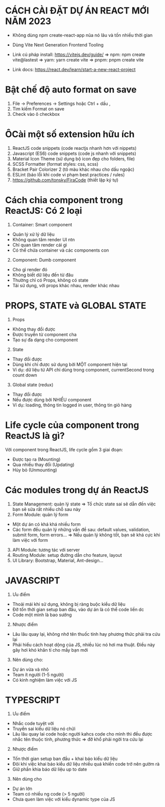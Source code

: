 # CÁCH CÀI ĐẶT DỰ ÁN REACT MỚI NĂM 2023

- Không dùng npm create-react-app nũa nó lâu và tốn nhiều thời gian

- Dùng Vite Next Generation Frontend Tooling

- Link cú pháp install: https://vitejs.dev/guide/
  => npm: npm create vite@lastest
  => yarn: yarn create vite
  => pnpm: pnpm create vite

- Link docs: https://react.dev/learn/start-a-new-react-project

# Bật chế độ auto format on save

1. File -> Preferences -> Settings hoặc Ctrl + dấu ,
2. Tìm kiếm Format on save
3. Check vào ô checkbox

# ÔCài một số extension hữu ích

1. ReactJS code snippets (code reactjs nhanh hơn với nippets)
2. Javascript (ES6) code snippets (code js nhanh với snippets)
3. Material Icon Theme (sử dụng bộ icon đẹp cho folders, file)
4. SCSS Formatter (format styles: css, scss)
5. Bracket Pair Colorizer 2 (tô màu khác nhau cho dấu ngoặc)
6. ESLint (báo lỗi khi code vi phạm best practices / rules)
7. https://github.com/tonsky/FiraCode (thiết lập ký tự)

# Cách chia component trong ReactJS: Có 2 loại

1. Container: Smart component

- Quản lý xử lý dữ liệu
- Không quan tâm render UI ntn
- Chỉ quan tâm render cái gì
- Có thể chứa container và các components con

2. Component: Dumb component

- Cho gì render đó
- Không biết dữ liệu đến từ đâu
- Thường chỉ có Props, không có state
- Tái sử dụng, với props khác nhau, render khác nhau

# PROPS, STATE và GLOBAL STATE

1. Props

- Không thay đổi được
- Được truyền từ component cha
- Tạo sự đa dạng cho component

2. State

- Thay đổi được
- Dùng khi chỉ được sử dụng bởi MỘT component hiện tại
- Ví dụ: dữ liệu từ API chỉ dùng trong component, currentSecond trong count down

3. Global state (redux)

- Thay đổi được
- Nếu được dùng bởi NHIỀU component
- Ví dụ: loading, thông tin logged in user, thông tin giỏ hàng

# Life cycle của component trong ReactJS là gì?

Với component trong ReactJS, life cycle gồm 3 giai đoạn:

- Được tạo ra (Mounting)
- Qua nhiều thay đổi (Updating)
- Hủy bỏ (Unmounting)

# Các modules trong dự án ReactJS

1. State Management: quản lý state
   => Tổ chức state sai sẽ dẫn đến việc bạn sẽ sửa rất nhiều chỗ sau này
2. Form Module: quản lý form

- Một dự án có khá khá nhiều form
- Các form đều quản lý những vấn đề sau: default values, validation, submit form, form errors...
  => Nếu quản lý không tốt, bạn sẽ khá cực khi làm việc với form

3. API Module: tương tác với server
4. Routing Module: setup đường dẫn cho feature, layout
5. UI Library: Bootstrap, Material, Ant-design...

# JAVASCRIPT

1. Ưu điểm

- Thoải mái khi sử dụng, không bị ràng buộc kiểu dữ liệu
- Đỡ tốn thời gian setup ban đầu, vào dự án là có thể code liền dc
- Code một mình là bao sướng

2. Nhược điểm

- Lâu lâu quay lại, không nhớ tên thuốc tính hay phương thức phải tra cứu lại
- Phải hiểu cách hoạt dộng của JS, nhiều lúc nó hơi ma thuật. Điều này gây hơi khó khăn tí cho mấy bạn mới

3. Nên dùng cho:

- Dự án vừa và nhỏ
- Team ít người (1-5 người)
- Có kinh nghiệm làm việc với JS

# TYPESCRIPT

1. Ưu điểm

- Nhắc code tuyệt vời
- Truyền sai kiểu dữ liệu nó chửi
- Lâu lâu quay lai code hoặc người kahcs code cho mình thì đều được nhắc tên thuộc tính, phương thức => đỡ khổ phải ngời tra cứu lại

2. Nhược điểm

- Tốn thời gian setup ban đầu + khai báo kiểu dữ liệu
- Đôi khi việc khai báo kiểu dữ liệu nhiều quá khiến code trở nên gườm rà
- Giữ phần khia báo dữ liệu up to date

3. Nên dùng cho

- Dự án lớn
- Team có nhiều ng code (> 5 người)
- Chưa quen làm việc với kiểu dynamic type của JS
